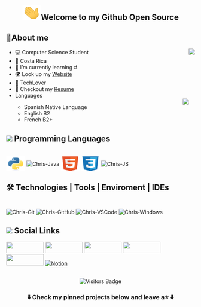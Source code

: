 <h2 align="center"><img height="40" width="50" src="https://raw.githubusercontent.com/ABSphreak/ABSphreak/master/gifs/Hi.gif">Welcome to my Github Open Source</h2> 

[comment]: <> (About me)
<body>
  <div align="left">
  <a href="https://github.com/ChristoperBA">
</a>
 <h2>🧐About me</h2>
<ul type="disc">
   <img align="right" height="150em"
   src="https://github-readme-stats.vercel.app/api?username=ChristoperBA&show_icons=true&theme=react&include_all_commits=true&count_private=true"/>
  <li>💻 Computer Science Student</li>
  <li>🚩 Costa Rica</li> 
  <li>🧬 I’m currently learning #</li>
  <li>🌍 Look up my <a href="https://christoperba.github.io/">Website</a></li>
  <li>📱  TechLover </li>
  <li>📝 Checkout my <a href="https://christoperba.github.io/pages/resume">Resume</a></li>
  <li> Languages</li><img align="right" height="125em" 
  src="https://github-readme-stats.vercel.app/api/top-langs/?username=ChristoperBA&layout=compact&langs_count=7&theme=react"/>
  <ul type="circle"> 
    <li>Spanish Native Language</li>
    <li>English B2</li>
      <li>French  B2+</li>
  </ul>
</ul>
  
[comment]: <> (Programming Languajes)
## <img src="https://media.giphy.com/media/WUlplcMpOCEmTGBtBW/giphy.gif" width="35"> Programming Languages 
<div ><br>
  <img  align="center" alt="Chris-Python" height="40" width="50" src="https://raw.githubusercontent.com/devicons/devicon/master/icons/python/python-original.svg">
  <img  align="center" alt="Chris-Java"   height="40" width="50" src="https://cdn.jsdelivr.net/gh/devicons/devicon/icons/java/java-original-wordmark.svg" />
  <img  align="center" alt="Chris-HTML"   height="40" width="50" src="https://raw.githubusercontent.com/devicons/devicon/master/icons/html5/html5-original.svg">
  <img  align="center" alt="Chris-CSS"    height="40" width="50" src="https://raw.githubusercontent.com/devicons/devicon/master/icons/css3/css3-original.svg">
  <img  align="center" alt="Chris-JS"     height="40" width="50" src="https://cdn.jsdelivr.net/gh/devicons/devicon/icons/javascript/javascript-original.svg" />
</div>
    
  [comment]: <> (Technologies,tools, enviroment, IDEs...)
 <h2>🛠️ Technologies | Tools | Enviroment | IDEs </h2>
<div style="display: inline_block"><br>
  <img align="center" alt="Chris-Git" height="40" width="50" src="https://cdn.jsdelivr.net/gh/devicons/devicon/icons/git/git-original.svg" />
  <img align="center" alt="Chris-GitHub" height="40" width="50" src="https://cdn.jsdelivr.net/gh/devicons/devicon/icons/github/github-original.svg" />
  <img align="center" alt="Chris-VSCode" height="40" width="50" src="https://cdn.jsdelivr.net/gh/devicons/devicon/icons/visualstudio/visualstudio-plain.svg" />
  <img align="center" alt="Chris-Windows" height="40" width="50"  src="https://cdn.jsdelivr.net/gh/devicons/devicon/icons/windows8/windows8-original.svg" />
</div>
    
 [comment]: <> (Social Media)
## <img src="https://github.com/TheDudeThatCode/TheDudeThatCode/blob/master/Assets/Earth.gif" width="23px"> Social Links
<div> 
  <!–– Acomodar por orden de importancia ––>
  <a href="https://www.linkedin.com/in/christopher-brice%C3%B1o-arias-1b166420b/" > 
    <img height="30" width="100"src="https://img.shields.io/badge/-LinkedIn-%230077B5?style=for-the-badge&logo=linkedin&logoColor=white"></a>
  <a href="https://christoperba.github.io/"> 
     <img height="30" width="100" src="https://img.shields.io/badge/Website-3b5998?style=flat-square&logo=google-chrome&logoColor=white"></a>
   <a href="https://mail.google.com/mail/u/0/?fs=1&tf=cm&source=mailto&to=bricenoc506@gmail.com">
    <img height="30" width="100" src="https://img.shields.io/badge/-Email-25251F?style=for-the-badge&logo=gmail&logoColor=white"></a>
  <a href="https://www.youtube.com/channel/UCL5Tkt3EKY0ubuG0O_JMVVg/featured">
    <img height="30" width="100" src="https://img.shields.io/badge/YouTube-FF0000?style=for-the-badge&logo=youtube&logoColor=white" ></a>
  <a href="https://www.instagram.com/__chococris.py/" >
    <img height="30" width="100" src="https://img.shields.io/badge/-Instagram-%23E4405F?style=for-the-badge&logo=instagram&logoColor=white" ></a>
  <a href="https://sneaky-dugong-c86.notion.site/About-me-e69c312872b54688b0b88119211ab872">
    <img alt="Notion" height="30" width="100" src="https://img.shields.io/badge/Notion-010101.svg?logo=notion&logoColor=white"></a>
<br/><br/>
 <p align="center"> 
   
<img src="https://komarev.com/ghpvc/?username=ChristoperBA&style=flat-square&color=7603D6" alt="Visitors Badge"/>
</p>
 <h3 align="center">⬇️ Check my pinned projects below and leave a⭐️ ⬇️</h3><br/>

</body>
